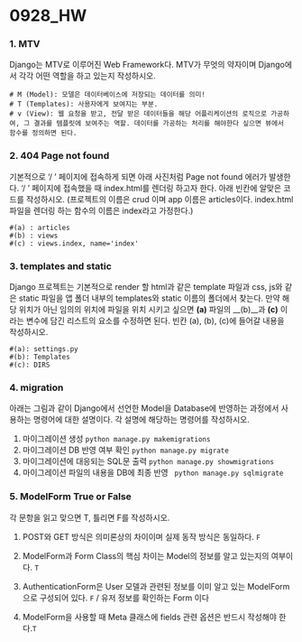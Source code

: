 # 0928_HW

### 1. MTV

Django는 MTV로 이루어진 Web Framework다. MTV가 무엇의 약자이며 Django에서 각각 어떤 역할을 하고 있는지 작성하시오.

```
# M (Model): 모델은 데이터베이스에 저장되는 데이터를 의미!
# T (Templates): 사용자에게 보여지는 부분. 
# v (View): 웹 요청을 받고, 전달 받은 데이터들을 해당 어플리케이션의 로직으로 가공하여, 그 결과를 템플릿에 보여주는 역할. 데이터를 가공하는 처리를 해야한다 싶으면 뷰에서 함수를 정의하면 된다.
```



### 2. 404 Page not found 
기본적으로 ‘/ ’ 페이지에 접속하게 되면 아래 사진처럼 Page not found 에러가 발생한다. ‘/ ’ 페이지에 접속했을 때 index.html를 렌더링 하고자 한다. 아래 빈칸에 알맞은 코드를 작성하시오. (프로젝트의 이름은 crud 이며 app 이름은 articles이다. index.html 파일을 렌더링 하는 함수의 이름은 index라고 가정한다.)

``` 
#(a) : articles
#(b) : views
#(c) : views.index, name='index'
```



### 3.  templates and static 

Django 프로젝트는 기본적으로 render 할 html과 같은 template 파일과 css, js와 같은 static 파일을 앱 폴더 내부의 templates와 static 이름의 폴더에서 찾는다. 만약 해당 위치가 아닌 임의의 위치에 파일을 위치 시키고 싶으면 __(a)__ 파일의 __(b)__과 __(c)__ 이라는 변수에 담긴 리스트의 요소를 수정하면 된다. 빈칸 (a), (b), (c)에 들어갈 내용을 작성하시오. 

```
#(a): settings.py
#(b): Templates
#(c): DIRS
```



### 4. migration

아래는 그림과 같이 Django에서 선언한 Model을 Database에 반영하는 과정에서 사용하는 명령어에 대한 설명이다. 각 설명에 해당하는 명령어를 작성하시오. 

1) 마이그레이션 생성  `python manage.py makemigrations`
2) 마이그레이션 DB 반영 여부 확인  `python manage.py migrate`
3) 마이그레이션에 대응되는 SQL문 출력  `python manage.py showmigrations`
4) 마이그레이션 파일의 내용을 DB에 최종 반영 ` python manage.py sqlmigrate`



### 5. ModelForm True or False 
각 문항을 읽고 맞으면 T, 틀리면 F를 작성하시오. 

1) POST와 GET 방식은 의미론상의 차이이며 실제 동작 방식은 동일하다. `F`
2) ModelForm과 Form Class의 핵심 차이는 Model의 정보를 알고 있는지의 여부이다. `T`

3) AuthenticationForm은 User 모델과 관련된 정보를 이미 알고 있는 ModelForm으로 
구성되어 있다. `F` / 유저 정보를 확인하는 Form 이다

4) ModelForm을 사용할 때 Meta 클래스에 fields 관련 옵션은 반드시 작성해야 한다.`T`